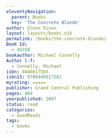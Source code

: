 ```yaml
---
eleventyNavigation:
  parent: Books
  key: 'The Concrete Blonde'
author: Glenn Dixon
layout: layouts/books.njk
permalink: /books/the-concrete-blonde/
Book Id:
  - 49350
bookauthor: Michael Connelly
Author l-f:
  - Connelly, Michael
isbn: 044661758X
isbn13: 9780446617581
myrating: ★★★★★
publisher: Grand Central Publishing
pages: 484
yearpublished: 2007
status: read
categories:
  - GoodReads
tags:
  - books
---
```

